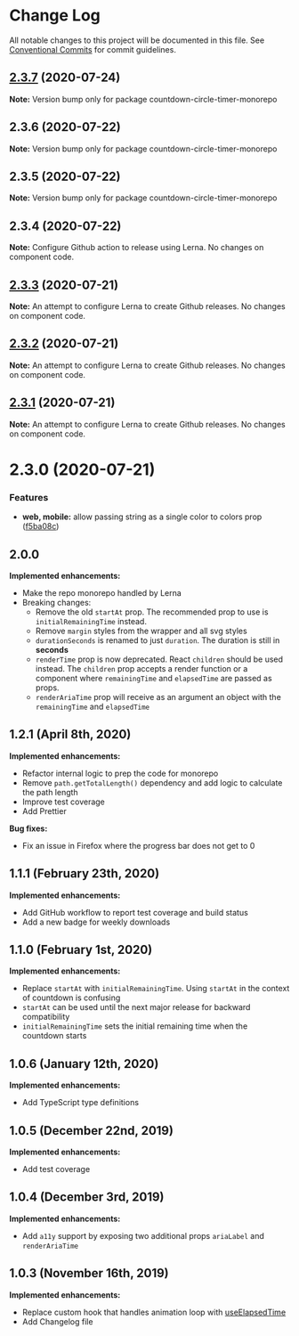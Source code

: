 # Change Log

All notable changes to this project will be documented in this file.
See [Conventional Commits](https://conventionalcommits.org) for commit guidelines.

## [2.3.7](https://github.com/vydimitrov/react-countdown-circle-timer/compare/v2.3.6...v2.3.7) (2020-07-24)

**Note:** Version bump only for package countdown-circle-timer-monorepo





## 2.3.6 (2020-07-22)

**Note:** Version bump only for package countdown-circle-timer-monorepo





## 2.3.5 (2020-07-22)

**Note:** Version bump only for package countdown-circle-timer-monorepo





## 2.3.4 (2020-07-22)

**Note:** Configure Github action to release using Lerna. No changes on component code.

## [2.3.3](https://github.com/vydimitrov/react-countdown-circle-timer/compare/v2.3.2...v2.3.3) (2020-07-21)

**Note:** An attempt to configure Lerna to create Github releases. No changes on component code.

## [2.3.2](https://github.com/vydimitrov/react-countdown-circle-timer/compare/v2.3.1...v2.3.2) (2020-07-21)

**Note:** An attempt to configure Lerna to create Github releases. No changes on component code.

## [2.3.1](https://github.com/vydimitrov/react-countdown-circle-timer/compare/v2.3.0...v2.3.1) (2020-07-21)

**Note:** An attempt to configure Lerna to create Github releases. No changes on component code.

# 2.3.0 (2020-07-21)

### Features

- **web, mobile:** allow passing string as a single color to colors prop ([f5ba08c](https://github.com/vydimitrov/react-countdown-circle-timer/commit/f5ba08c604f89fcf42bf4dbb62f883bd7b2d1647))

## 2.0.0

**Implemented enhancements:**

- Make the repo monorepo handled by Lerna
- Breaking changes:
  - Remove the old `startAt` prop. The recommended prop to use is `initialRemainingTime` instead.
  - Remove `margin` styles from the wrapper and all svg styles
  - `durationSeconds` is renamed to just `duration`. The duration is still in **seconds**
  - `renderTime` prop is now deprecated. React `children` should be used instead. The `children` prop accepts a render function or a component where `remainingTime` and `elapsedTime` are passed as props.
  - `renderAriaTime` prop will receive as an argument an object with the `remainingTime` and `elapsedTime`

## 1.2.1 (April 8th, 2020)

**Implemented enhancements:**

- Refactor internal logic to prep the code for monorepo
- Remove `path.getTotalLength()` dependency and add logic to calculate the path length
- Improve test coverage
- Add Prettier

**Bug fixes:**

- Fix an issue in Firefox where the progress bar does not get to 0

## 1.1.1 (February 23th, 2020)

**Implemented enhancements:**

- Add GitHub workflow to report test coverage and build status
- Add a new badge for weekly downloads

## 1.1.0 (February 1st, 2020)

**Implemented enhancements:**

- Replace `startAt` with `initialRemainingTime`. Using `startAt` in the context of countdown is confusing
- `startAt` can be used until the next major release for backward compatibility
- `initialRemainingTime` sets the initial remaining time when the countdown starts

## 1.0.6 (January 12th, 2020)

**Implemented enhancements:**

- Add TypeScript type definitions

## 1.0.5 (December 22nd, 2019)

**Implemented enhancements:**

- Add test coverage

## 1.0.4 (December 3rd, 2019)

**Implemented enhancements:**

- Add `a11y` support by exposing two additional props `ariaLabel` and `renderAriaTime`

## 1.0.3 (November 16th, 2019)

**Implemented enhancements:**

- Replace custom hook that handles animation loop with [useElapsedTime ](https://github.com/vydimitrov/use-elapsed-time)
- Add Changelog file
